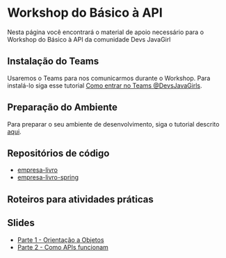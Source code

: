 # Workshop do Básico à API

Nesta página você encontrará o material de apoio necessário para o Workshop do Básico à API da comunidade Devs JavaGirl

## Instalação do Teams

Usaremos o Teams para nos comunicarmos durante o Workshop. Para instalá-lo siga esse tutorial [Como entrar no Teams @DevsJavaGirls](https://drive.google.com/file/d/1cjj6MRSN-pf9INc8ZkLXaBP1ihYaK0PV/view?usp=sharing).

## Preparação do Ambiente

Para preparar o seu ambiente de desenvolvimento, siga o tutorial descrito [aqui](tutorial/index.md).

## Repositórios de código

- [empresa-livro](https://github.com/devs-javagirl/empresta-livro)
- [empresa-livro-spring](https://github.com/devs-javagirl/empresta-livro-spring)

## Roteiros para atividades práticas

## Slides

- [Parte 1 - Orientação a Objetos](https://docs.google.com/presentation/d/14JoimO2tt4XnesUMrbPtPKc6oqfXDu1abBh_cDoHN24/edit?usp=sharing)
- [Parte  2 - Como APIs funcionam](https://docs.google.com/presentation/d/1c2ZlqiNCK9cgzv_fMDJTel1CepHq2VGiZ92zfXtLfkk/edit?usp=drivesdk)
